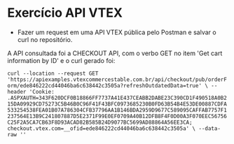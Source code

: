 # Exercício API VTEX

- Fazer um request em uma API VTEX pública pelo Postman e salvar o curl no repositório.

A API consultada foi a CHECKOUT API, com o verbo GET no item 'Get cart information by ID' e o curl gerado foi:

`
curl --location --request GET 'https://apiexamples.vtexcommercestable.com.br/api/checkout/pub/orderForm/ede846222cd44046ba6c638442c3505a?refreshOutdatedData=true' \
--header 'Cookie: .ASPXAUTH=343F620DCF0B18866FF7737A41E437CEABB2DABE23C390CD1F490518A0B215DA09929CD75273C5B46B0C96F41F43BFC0973685230B0FD63B54B4E53DE00887CDFA533254538FEA01B07A786304CFB37796AA1B146BDA2959D9677C589095CAFFAB7757F1237564E13B9C241807887D5E2371F99E0EF0709A40B12DFB8F4F0D00A3F070EEC56756C25F2A5CA7CB63F8D93ACAD82B585B24D9077BC5699AD88864A56EE3CA; checkout.vtex.com=__ofid=ede846222cd44046ba6c638442c3505a' \
--data-raw ''
`